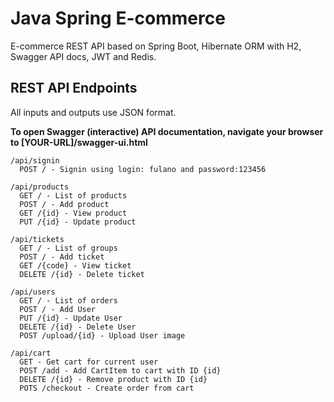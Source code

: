 # Java Spring E-commerce

E-commerce REST API based on Spring Boot, Hibernate ORM with H2, Swagger API docs, JWT and Redis.

## REST API Endpoints

All inputs and outputs use JSON format.

**To open Swagger (interactive) API documentation, navigate your browser to [YOUR-URL]/swagger-ui.html**


```
/api/signin
  POST / - Signin using login: fulano and password:123456

/api/products
  GET / - List of products
  POST / - Add product
  GET /{id} - View product
  PUT /{id} - Update product

/api/tickets
  GET / - List of groups
  POST / - Add ticket
  GET /{code} - View ticket
  DELETE /{id} - Delete ticket

/api/users
  GET / - List of orders
  POST / - Add User
  PUT /{id} - Update User
  DELETE /{id} - Delete User
  POST /upload/{id} - Upload User image

/api/cart
  GET - Get cart for current user
  POST /add - Add CartItem to cart with ID {id}
  DELETE /{id} - Remove product with ID {id}
  POTS /checkout - Create order from cart

```